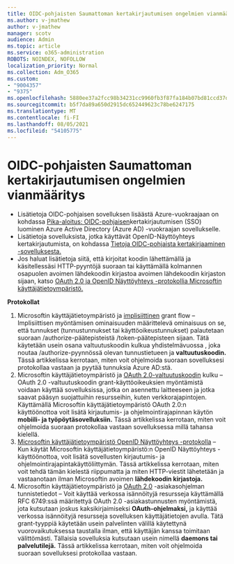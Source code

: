 ```yaml
---
title: OIDC-pohjaisten Saumattoman kertakirjautumisen ongelmien vianmääritys
ms.author: v-jmathew
author: v-jmathew
manager: scotv
audience: Admin
ms.topic: article
ms.service: o365-administration
ROBOTS: NOINDEX, NOFOLLOW
localization_priority: Normal
ms.collection: Adm_O365
ms.custom:
- "9004357"
- "9375"
ms.openlocfilehash: 5880ee37a2fcc98b34231cc9960fb3f87fa184b07bd81ccd37d0ea5a78170af0
ms.sourcegitcommit: b5f7da89a650d2915dc652449623c78be6247175
ms.translationtype: MT
ms.contentlocale: fi-FI
ms.lasthandoff: 08/05/2021
ms.locfileid: "54105775"
---
```

# <a name="troubleshoot-oidc-based-seamless-single-sign-on-sso-issues"></a>OIDC-pohjaisten Saumattoman kertakirjautumisen ongelmien vianmääritys

- Lisätietoja OIDC-pohjaisen sovelluksen lisäästä Azure-vuokraajaan on kohdassa [Pika-aloitus: OIDC-pohjaisen](https://docs.microsoft.com/azure/active-directory/manage-apps/add-application-portal-setup-oidc-sso)kertakirjautumisen (SSO) luominen Azure Active Directory (Azure AD) -vuokraajan sovellukselle.
- Lisätietoja sovelluksista, jotka käyttävät OpenID-Näyttöyhteys kertakirjautumista, on kohdassa [Tietoja OIDC-pohjaista kertakirjaaminen -sovelluksesta.](https://docs.microsoft.com/azure/active-directory/manage-apps/configure-oidc-single-sign-on)
- Jos haluat lisätietoja siitä, että kirjoitat koodin lähettämällä ja käsitellessäsi HTTP-pyyntöjä suoraan tai käyttämällä kolmannen osapuolen avoimen lähdekoodin kirjastoa avoimen lähdekoodin kirjaston sijaan, katso [OAuth 2.0 ja OpenID Näyttöyhteys -protokollia Microsoftin käyttäjätietoympäristö.](https://docs.microsoft.com/azure/active-directory/develop/active-directory-v2-protocols)

**Protokollat**

1. Microsoftin käyttäjätietoympäristö ja [implisiittinen](https://docs.microsoft.com/azure/active-directory/develop/v2-oauth2-implicit-grant-flow) grant flow – Implisiittisen myöntämisen ominaisuuden määrittelevä ominaisuus on se, että tunnukset (tunnustunnukset tai käyttöoikeustunnukset) palautetaan suoraan /authorize-päätepisteistä /token-päätepisteen sijaan. Tätä käytetään usein osana valtuutuskoodin kulkua yhdistelmävuossa , joka noutaa /authorize-pyynnössä olevan tunnustietueen ja **valtuutuskoodin.** Tässä artikkelissa kerrotaan, miten voit ohjelmoida suoraan sovelluksesi protokollaa vastaan ja pyytää tunnuksia Azure AD:stä.
2. Microsoftin käyttäjätietoympäristö ja [OAuth 2.0-valtuutuskoodin](https://docs.microsoft.com/azure/active-directory/develop/v2-oauth2-auth-code-flow) kulku – OAuth 2.0 -valtuutuskoodin grant-käyttöoikeuksien myöntämistä voidaan käyttää sovelluksissa, jotka on asennettu laitteeseen ja jotka saavat pääsyn suojattuihin resursseihin, kuten verkkorajapintojen. Käyttämällä Microsoftin käyttäjätietoympäristö OAuth 2.0:n käyttöönottoa voit lisätä kirjautumis- ja ohjelmointirajapinnan käytön **mobiili- ja työpöytäsovelluksiin.** Tässä artikkelissa kerrotaan, miten voit ohjelmoida suoraan protokollaa vastaan sovelluksessa millä tahansa kielellä.
3. [Microsoftin käyttäjätietoympäristö OpenID Näyttöyhteys -protokolla](https://docs.microsoft.com/azure/active-directory/develop/v2-protocols-oidc) – Kun käytät Microsoftin käyttäjätietoympäristö:n OpenID Näyttöyhteys -käyttöönottoa, voit lisätä sovellusten kirjautumis- ja ohjelmointirajapintakäyttöliittymän. Tässä artikkelissa kerrotaan, miten voit tehdä tämän kielestä riippumatta ja miten HTTP-viestit lähetetään ja vastaanotaan ilman Microsoftin avoimen **lähdekoodin kirjastoja.**
4. Microsoftin käyttäjätietoympäristö ja [OAuth 2.0](https://docs.microsoft.com/azure/active-directory/develop/v2-oauth2-client-creds-grant-flow) -asiakasohjelman tunnistetiedot – Voit käyttää verkossa isännöityjä resursseja käyttämällä RFC 6749:ssä määritettyä OAuth 2.0 -asiakastunnusten myöntämistä, jota kutsutaan joskus kaksikirjaimiseksi **OAuth-ohjelmaksi,** ja käyttää verkossa isännöityjä resursseja sovelluksen käyttäjätietojen avulla. Tätä grant-tyyppiä käytetään usein palvelinten välillä käytettynä vuorovaikutuksessa taustalla ilman, että käyttäjän kanssa toimitaan välittömästi. Tällaisia sovelluksia kutsutaan usein nimellä **daemons tai** **palvelutilejä.** Tässä artikkelissa kerrotaan, miten voit ohjelmoida suoraan sovelluksesi protokollaa vastaan.
